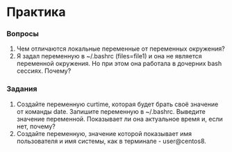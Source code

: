 # Практика

### Вопросы

1. Чем отличаются локальные переменные от переменных окружения?
2. Я задал переменную в ~/.bashrc (files=file1) и она не является переменной окружения. Но при этом она работала в дочерних bash сессиях. Почему?


### Задания

1. Создайте переменную curtime, которая будет брать своё значение от команды date. Запишите переменную в ~/.bashrc. Выведите значение переменной. Показывает ли она актуальное время и, если нет, почему?
2. Создайте переменную, значение которой показывает имя пользователя и имя системы, как в терминале - user@centos8. 
